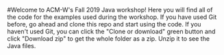 #Welcome to ACM-W's Fall 2019 Java workshop!
Here you will find all of the code for the examples used during the workshop. If you have used Git before, go ahead and clone this repo and start using the code. If you haven't used Git, you can click the "Clone or download" green button and click "Download zip" to get the whole folder as a zip. Unzip it to see the Java files.
